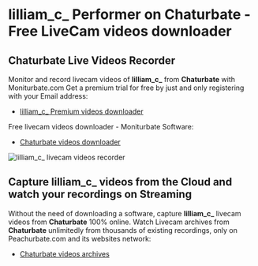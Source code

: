 # lilliam_c_ Performer on Chaturbate - Free LiveCam videos downloader

## Chaturbate Live Videos Recorder

Monitor and record livecam videos of **lilliam_c_** from **Chaturbate** with Moniturbate.com
Get a premium trial for free by just and only registering with your Email address:
* [lilliam_c_ Premium videos downloader](https://moniturbate.com/request-demo-licence-key.html)

Free livecam videos downloader - Moniturbate Software:
* [Chaturbate videos downloader](https://moniturbate.com/moniturbate-download-software.html)

![lilliam_c_ livecam videos recorder](https://peachurnet.com/templates/moniturbate-software.png)


## Capture lilliam_c_ videos from the Cloud and watch your recordings on Streaming

Without the need of downloading a software, capture **lilliam_c_** livecam videos from **Chaturbate** 100% online.
Watch Livecam archives from **Chaturbate** unlimitedly from thousands of existing recordings, only on Peachurbate.com and its websites network:
* [Chaturbate videos archives](https://peachurnet.com/)